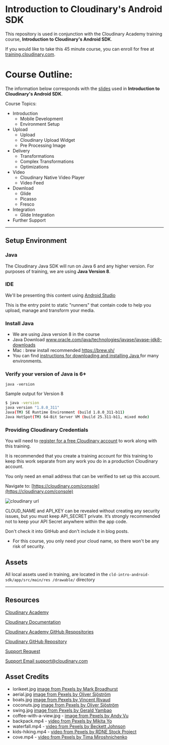 # Introduction to Cloudinary's Android SDK
This repository is used in conjunction with the Cloudinary Academy training course, **Introduction to Cloudinary's Android SDK**.

If you would like to take this 45 minute course, you can enroll for free at [training.cloudinary.com](https://training.cloudinary.com).

# Course Outline:
The information below corresponds with the [slides](https://cloudinary-marketing-res.cloudinary.com/image/upload/v1708029538/intro-to-cld-for-android-developers.pdf) used in **Introduction to Cloudinary's Android SDK**.

Course Topics:
- Introduction
  - Mobile Development
  - Environment Setup
- Upload
  - Upload
  - Cloudinary Upload Widget
  - Pre Processing Image 
- Delivery
  - Transformations
  - Complex Transformations
  - Optimizations
- Video
  - Cloudinary Native Video Player
  - Video Feed 
- Download
  - Glide
  - Picasso
  - Fresco
- Integration
  - Glide Integration
- Further Support

---

## Setup Environment

### Java
The Cloudinary Java SDK will run on Java 6 and any higher version. For purposes of training, we are using **Java Version 8**.

### IDE

We'll be presenting this content using [Android Studio](https://developer.android.com/studio)

This is the entry point to static "runners" that contain code to help you upload, manage and transform your media.


### Install Java

- We are using Java version 8 in the course
- Java Download www.oracle.com/java/technologies/javase/javase-jdk8-downloads
- Mac : brew install recommended https://brew.sh/
- You can find [instructions for downloading and installing Java ](https://www.java.com/en/download/help/index_installing.html) for many environments.

### Verify your version of Java is 6+

```
java -version

```
Sample output for Version 8

```bash
$ java -version
java version "1.8.0_311"
Java(TM) SE Runtime Environment (build 1.8.0_311-b11)
Java HotSpot(TM) 64-Bit Server VM (build 25.311-b11, mixed mode)
```

### Providing Cloudinary Credentials

You will need to [register for a free Cloudinary account](https://cloudinary.com/users/register/free) to work along with this training.

It is recommended that you create a training account for this training to keep this work separate from any work you do in a production Cloudinary account.

You only need an email address that can be verified to set up this account.

Navigate to:  [https://cloudinary.com/console](https://cloudinary.com/console)

![cloudinary url](https://res.cloudinary.com/jen-brissman/image/upload/v1702021754/cld-url.png)

CLOUD_NAME and API_KEY can be revealed without creating any security issues, but you must keep API_SECRET private. It’s strongly recommended not to keep your API Secret anywhere within the app code.


Don't check it into GitHub and don't include it in blog posts.
- For this course, you only need your cloud name, so there won't be any risk of security. 

## Assets
All local assets used in training, are located in the `cld-intro-android-sdk/app/src/main/res
/drawable/` directory

---
## Resources

[Cloudinary Academy](training.cloudinary.com)

[Cloudinary Documentation](https://cloudinary.com/documentation)

[Cloudinary Academy GitHub Respositories](https://github.com/cloudinary-training)

[Cloudinary GitHub Repository](https://github.com/cloudinary)

[Support Request](https://support.cloudinary.com/hc/en-us/requests/new)

[Support Email support@cloudinary.com](mailto:support@cloudinary.com)

## Asset Credits
- lorikeet.jpg [image from Pexels by Mark Broadhurst](https://www.pexels.com/photo/blue-orange-and-green-bird-on-yellow-flower-105808/)
- aerial.jpg [image from Pexels by Oliver Sjöström](https://www.pexels.com/photo/body-of-water-near-green-mountain-931018/)
- boats.jpg [image from Pexels by Vincent Rivaud](https://www.pexels.com/photo/white-boats-on-body-of-water-2265876/)
- coconuts.jpg [image from Pexels by Oliver Sjöström](https://www.pexels.com/photo/person-standing-on-dirt-surrounded-by-coconut-trees-1005417/)
- swing.jpg [image from Pexels by Gerald Yambao](https://www.pexels.com/photo/photo-of-boy-swinging-over-body-of-water-2413238/)
- coffee-with-a-view.jpg - [image from Pexels by Andy Vu](https://www.pexels.com/photo/man-in-brown-jacket-and-brown-hat-standing-on-rock-near-lake-3217911/)
- backpack.mp4 - [video from Pexels by Mikita Yo](https://www.pexels.com/video/a-man-standing-still-on-a-cliff-edge-8644064/)
- waterfall.mp4 - [video from Pexels by Beckett Johnson](https://www.pexels.com/video/footage-of-waterfalls-5022215/)
- kids-hiking.mp4 - [video from Pexels by RDNE Stock Project](https://www.pexels.com/video/two-boys-walking-on-a-park-8083560/)
- cove.mp4 - [video from Pexels by Tima Miroshnichenko](https://www.pexels.com/video/sea-waves-crashing-the-cliff-coast-6010489/)
